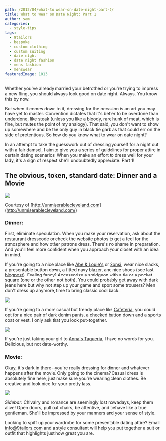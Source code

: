 ```yaml
---
path: /2012/04/what-to-wear-on-date-night-part-1/
title: What to Wear on Date Night: Part 1
author: sam
categories: 
  - style-tips
tags: 
  - 9tailors
  - bespoke
  - custom clothing
  - custom suiting
  - date night
  - date night fashion
  - mens fashion
  - menswear
featuredImage: 1013
---
```

Whether you've already married your betrothed or you're trying to impress a new fling, you should always look good on date night. Always. You know this by now.

But when it comes down to it, dressing for the occasion is an art you may have yet to master. Convention dictates that it's better to be overdone than underdone, like steak (unless you like a bloody, rare hunk of meat, which is fine, but mutes the point of my analogy). That said, you don't want to show up somewhere and be the only guy in black tie garb as that could err on the side of pretentious. So how do you know what to wear on date night?

In an attempt to take the guesswork out of dressing yourself for a night out with a fair damsel, I aim to give you a series of guidelines for proper attire in certain dating scenarios. When you make an effort to dress well for your lady, it's a sign of respect she'll undoubtedly appreciate. Part 1!

## The obvious, token, standard date: Dinner and a Movie

[![](http://3.bp.blogspot.com/-4-1NwOtbneI/T32zMpK9urI/AAAAAAAAAKI/5wdzUatoX7c/s320/dinnermovie.png)](http://3.bp.blogspot.com/-4-1NwOtbneI/T32zMpK9urI/AAAAAAAAAKI/5wdzUatoX7c/s1600/dinnermovie.png)

Courtesy of [http://unmiserablecleveland.com](http://unmiserablecleveland.com/)

### Dinner:

First, eliminate speculation. When you make your reservation, ask about the restaurant dresscode or check the website photos to get a feel for the atmosphere and how other patrons dress. There's no shame in preparation. And you'll feel more confident when you approach your closet with an idea in mind.

If you're going to a nice place like [Abe & Louie's](http://abeandlouies.com/) or [Sonsi](http://sonsieboston.com/flash/), wear nice slacks, a presentable button down, a fitted navy blazer, and nice shoes (see last [blogpost](http://9tailors.blogspot.com/2012/04/walk-like-man.html)). Feeling fancy? Accessorize a smidgeon with a tie or a pocket square (one or the other, not both). You could probably get away with dark jeans here but why not step up your game and sport some trousers? Men don't dress up anymore, time to bring classic cool back.

[![](http://4.bp.blogspot.com/-keiOqVWYyQs/T33Kae6eZjI/AAAAAAAAALI/LFtgTIrynx4/s320/9TailorsFallShoot-014.jpg)](http://4.bp.blogspot.com/-keiOqVWYyQs/T33Kae6eZjI/AAAAAAAAALI/LFtgTIrynx4/s1600/9TailorsFallShoot-014.jpg)

If you're going to a more casual but trendy place like [Cafeteria](http://www.cafeteriaboston.com/), you could opt for a nice pair of dark denim pants, a checked button down and a sports coat or vest. I only ask that you look put-together.

[![](http://2.bp.blogspot.com/-b-7SxwjvW4c/T33EzDNCEEI/AAAAAAAAAKo/G-Rh0tQx6V4/s320/9TailorsFallShoot-432.jpg)](http://2.bp.blogspot.com/-b-7SxwjvW4c/T33EzDNCEEI/AAAAAAAAAKo/G-Rh0tQx6V4/s1600/9TailorsFallShoot-432.jpg)

If you're just taking your girl to [Anna's Taqueria](http://annastaqueria.com/), I have no words for you. Delicious, but not date-worthy.

### Movie:

Okay, it's dark in there--you're really dressing for dinner and whatever happens after the movie. Only going to the cinema? Casual dress is absolutely fine here, just make sure you're wearing clean clothes. Be creative and look nice for your pretty lass. 

[![](http://1.bp.blogspot.com/-Na7inImVGWg/T33Fdu9q5cI/AAAAAAAAAK4/8Qs7CZBiSe4/s320/_MG_9676.JPG)](http://1.bp.blogspot.com/-Na7inImVGWg/T33Fdu9q5cI/AAAAAAAAAK4/8Qs7CZBiSe4/s1600/_MG_9676.JPG)

_Sidebar_: Chivalry and romance are seemingly lost nowadays, keep them alive! Open doors, pull out chairs, be attentive, and behave like a true gentleman. She'll be impressed by your manners and your sense of style.

Looking to spiff up your wardrobe for some presentable dating attire? Email [info@9tailors.com](mailto:info@9tailors.com) and a style consultant will help you put together a suit or outfit that highlights just how great you are.